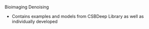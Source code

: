 Bioimaging Denoising
- Contains examples and models from CSBDeep Library as well as individually developed